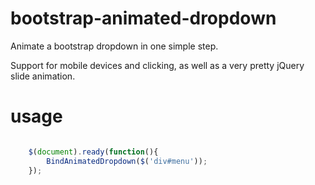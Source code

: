 bootstrap-animated-dropdown
===========================

Animate a bootstrap dropdown in one simple step.

Support for mobile devices and clicking, as well as a very pretty jQuery slide animation.

usage
===========================

```javascript

	$(document).ready(function(){
		BindAnimatedDropdown($('div#menu'));
	});


```
